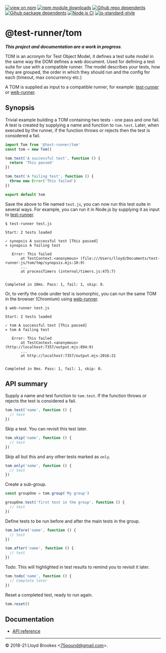 [![view on npm](https://badgen.net/npm/v/@test-runner/tom)](https://www.npmjs.org/package/@test-runner/tom)
[![npm module downloads](https://badgen.net/npm/dt/@test-runner/tom)](https://www.npmjs.org/package/@test-runner/tom)
[![Gihub repo dependents](https://badgen.net/github/dependents-repo/test-runner-js/tom)](https://github.com/test-runner-js/tom/network/dependents?dependent_type=REPOSITORY)
[![Gihub package dependents](https://badgen.net/github/dependents-pkg/test-runner-js/tom)](https://github.com/test-runner-js/tom/network/dependents?dependent_type=PACKAGE)
[![Node.js CI](https://github.com/test-runner-js/tom/actions/workflows/node.js.yml/badge.svg)](https://github.com/test-runner-js/tom/actions/workflows/node.js.yml)
[![js-standard-style](https://img.shields.io/badge/code%20style-standard-brightgreen.svg)](https://github.com/feross/standard)

# @test-runner/tom

***This project and documentation are a work in progress***.

TOM is an acronym for Test Object Model, it defines a test suite model in the same way the DOM defines a web document. Used for defining a test suite for use with a compatible runner. The model describes your tests, how they are grouped, the order in which they should run and the config for each (timeout, max concurrency etc.)

A TOM is supplied as input to a compatible runner, for example: [test-runner](https://github.com/test-runner-js/cli) or [web-runner](https://github.com/test-runner-js/web-runner).

## Synopsis

Trivial example building a TOM containing two tests - one pass and one fail. A test is created by supplying a name and function to `tom.test`. Later, when executed by the runner, if the function throws or rejects then the test is considered a fail.

```js
import Tom from '@test-runner/tom'
const tom = new Tom()

tom.test('A successful test', function () {
  return 'This passed'
})

tom.test('A failing test', function () {
  throw new Error('This failed')
})

export default tom
```

Save the above to file named `test.js`, you can now run this test suite in several ways. For example, you can run it in Node.js by supplying it as input to [test-runner](https://github.com/test-runner-js/test-runner).

```
$ test-runner test.js

Start: 2 tests loaded

✓ synopsis A successful test [This passed]
⨯ synopsis A failing test

   Error: This failed
       at TestContext.<anonymous> (file:///Users/lloyd/Documents/test-runner-js/tom/tmp/synopsis.mjs:10:9)
       ...
       at processTimers (internal/timers.js:475:7)


Completed in 10ms. Pass: 1, fail: 1, skip: 0.
```

Or, to verify the code under test is isomorphic, you can run the same TOM in the browser (Chromium) using [web-runner](https://github.com/test-runner-js/web-runner).


```
$ web-runner test.js

Start: 2 tests loaded

✓ tom A successful test [This passed]
⨯ tom A failing test

   Error: This failed
       at TestContext.<anonymous> (http://localhost:7357/output.mjs:894:9)
       ...
       at http://localhost:7357/output.mjs:2016:21


Completed in 8ms. Pass: 1, fail: 1, skip: 0.
```

## API summary

Supply a name and test function to `tom.test`. If the function throws or rejects the test is considered a fail.

```js
tom.test('name', function () {
  // test
})
```

Skip a test. You can revisit this test later.

```js
tom.skip('name', function () {
  // test
})
```

Skip all but this and any other tests marked as `only`.

```js
tom.only('name', function () {
  // test
})
```

Create a sub-group.

```js
const groupOne = tom.group('My group')

groupOne.test('first test in the group', function () {
  // test
})
```

Define tests to be run before and after the main tests in the group.

```js
tom.before('name', function () {
  // test
})

tom.after('name', function () {
  // test
})

```

Todo. This will highlighted in test results to remind you to revisit it later.

```js
tom.todo('name', function () {
  // Complete later
})
```

Reset a completed test, ready to run again.

```js
tom.reset()
```


## Documentation

* [API reference](https://github.com/test-runner-js/tom/blob/master/docs/API.md)

* * *

&copy; 2018-21 Lloyd Brookes \<75pound@gmail.com\>.

